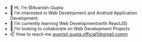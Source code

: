 - 👋 Hi, I’m @Avanish-Gupta
- 👀 I’m interested in Web Development and Android Application Development. 
- 🌱 I’m currently learning Web Development(with ReactJS)
- 💞️ I’m looking to collaborate on Web Development Projects
- 📫 How to reach me avanish.gupta.official1@gmail.comm

<!---
Avanish-Gupta-CSE/Avanish-Gupta-CSE is a ✨ special ✨ repository because its `README.md` (this file) appears on your GitHub profile.
You can click the Preview link to take a look at your changes.
--->
